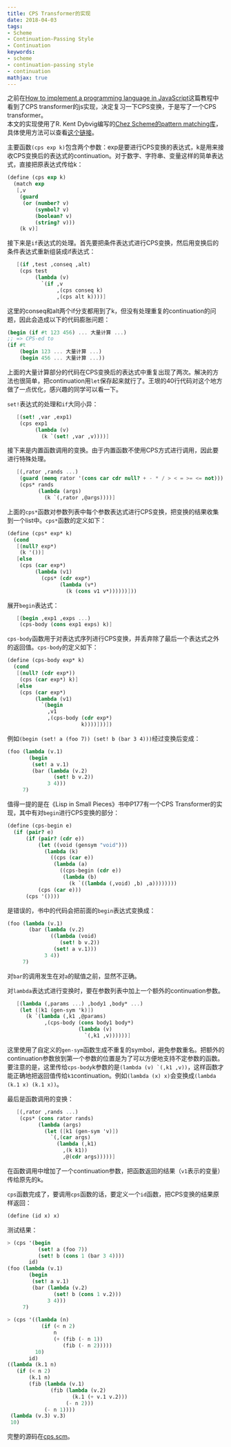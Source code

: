 ```yaml
---
title: CPS Transformer的实现
date: 2018-04-03
tags:
- Scheme
- Continuation-Passing Style
- Continuation
keywords:
- scheme
- continuation-passing style
- continuation
mathjax: true
---
```


之前在[How to implement a programming language in JavaScript](http://lisperator.net/pltut/)这篇教程中看到了CPS transformer的js实现，决定复习一下CPS变换，于是写了一个CPS transformer。  
本文的实现使用了R. Kent Dybvig编写的[Chez Scheme的pattern matching库](https://www.cs.indiana.edu/chezscheme/match/)，具体使用方法可以查看[这个链接](https://www.cs.indiana.edu/chezscheme/match/)。  

<!-- more -->

主要函数`(cps exp k)`包含两个参数：exp是要进行CPS变换的表达式，k是用来接收CPS变换后的表达式的continuation。对于数字、字符串、变量这样的简单表达式，直接把原表达式传给k：  
```scheme
(define (cps exp k)
  (match exp
   [,v
    (guard
     (or (number? v)
         (symbol? v)
         (boolean? v)
         (string? v)))
    (k v)]
```

接下来是`if`表达式的处理。首先要把条件表达式进行CPS变换，然后用变换后的条件表达式重新组装成if表达式：  
```scheme
   [(if ,test ,conseq ,alt)
    (cps test
         (lambda (v)
           `(if ,v
                ,(cps conseq k)
                ,(cps alt k))))]
```
这里的conseq和alt两个if分支都用到了k，但没有处理重复的continuation的问题，因此会造成以下的代码膨胀问题：  
```scheme
(begin (if #t 123 456) ... 大量计算 ...)
;; => CPS-ed to
(if #t
    (begin 123 ... 大量计算 ...)
    (begin 456 ... 大量计算 ...))
```
上面的大量计算部分的代码在CPS变换后的表达式中重复出现了两次。解决的方法也很简单，把continuation用`let`保存起来就行了。王垠的40行代码对这个地方做了一点优化，感兴趣的同学可以看一下。  

`set!`表达式的处理和`if`大同小异：  
```scheme
   [(set! ,var ,exp1)
    (cps exp1
         (lambda (v)
           (k `(set! ,var ,v))))]
```

接下来是内置函数调用的变换。由于内置函数不使用CPS方式进行调用，因此要进行特殊处理。  
```scheme
   [(,rator ,rands ...)
    (guard (memq rator '(cons car cdr null? + - * / > < = >= <= not)))
    (cps* rands
          (lambda (args)
            (k `(,rator ,@args))))]
```
上面的`cps*`函数对参数列表中每个参数表达式进行CPS变换，把变换的结果收集到一个list中。`cps*`函数的定义如下：  
```scheme
(define (cps* exp* k)
  (cond
   [(null? exp*)
    (k '())]
   [else
    (cps (car exp*)
         (lambda (v1)
           (cps* (cdr exp*)
                 (lambda (v*)
                   (k (cons v1 v*))))))]))
```

展开`begin`表达式：  
```scheme
   [(begin ,exp1 ,exps ...)
    (cps-body (cons exp1 exps) k)]
```
`cps-body`函数用于对表达式序列进行CPS变换，并丢弃除了最后一个表达式之外的返回值。`cps-body`的定义如下：  
```scheme
(define (cps-body exp* k)
  (cond
   [(null? (cdr exp*))
    (cps (car exp*) k)]
   [else
    (cps (car exp*)
         (lambda (v1)
           `(begin
             ,v1
             ,(cps-body (cdr exp*)
                        k))))]))])
```
例如`(begin (set! a (foo 7)) (set! b (bar 3 4)))`经过变换后变成：  
```scheme
(foo (lambda (v.1)
       (begin
        (set! a v.1)
        (bar (lambda (v.2)
               (set! b v.2))
             3 4)))
     7)
```
值得一提的是在《Lisp in Small Pieces》书中P177有一个CPS Transformer的实现，其中有对`begin`进行CPS变换的部分：
```scheme
(define (cps-begin e)
  (if (pair? e)
      (if (pair? (cdr e))
          (let ((void (gensym "void")))
            (lambda (k)
              ((cps (car e))
               (lambda (a)
                 ((cps-begin (cdr e))
                  (lambda (b)
                    (k `((lambda (,void) ,b) ,a))))))))
          (cps (car e)))
      (cps '())))
```
是错误的，书中的代码会把前面的`begin`表达式变换成：  
```scheme
(foo (lambda (v.1)
       (bar (lambda (v.2)
              ((lambda (void)
                 (set! b v.2))
               (set! a v.1)))
            3 4))
     7)
```
对`bar`的调用发生在对`a`的赋值之前，显然不正确。  


对`lambda`表达式进行变换时，要在参数列表中加上一个额外的continuation参数。
```scheme
   [(lambda (,params ...) ,body1 ,body* ...)
    (let ([k1 (gen-sym 'k)])
      (k `(lambda (,k1 ,@params)
            ,(cps-body (cons body1 body*)
                       (lambda (v)
                         `(,k1 ,v))))))]
```
这里使用了自定义的`gen-sym`函数生成不重复的symbol，避免参数重名。把额外的continuation参数放到第一个参数的位置是为了可以方便地支持不定参数的函数。  
要注意的是，这里传给`cps-body`k参数的是``(lambda (v) `(,k1 ,v))``，这样函数才能正确地把返回值传给`k1`continuation。例如`(lambda (x) x)`会变换成`(lambda (k.1 x) (k.1 x))`。  

最后是函数调用的变换：  
```scheme
   [(,rator ,rands ...)
    (cps* (cons rator rands)
          (lambda (args)
            (let ([k1 (gen-sym 'v)])
              `(,(car args)
                (lambda (,k1)
                  ,(k k1))
                  ,@(cdr args)))))]
```
在函数调用中增加了一个continuation参数，把函数返回的结果（`v1`表示的变量）传给原先的k。  

`cps`函数完成了，要调用`cps`函数的话，要定义一个`id`函数，把CPS变换的结果原样返回：  
```scheme
(define (id x) x)
```

测试结果：
```scheme
> (cps '(begin
          (set! a (foo 7))
          (set! b (cons 1 (bar 3 4))))
       id)
(foo (lambda (v.1)
       (begin
        (set! a v.1)
        (bar (lambda (v.2)
               (set! b (cons 1 v.2)))
             3 4)))
     7)
     
> (cps '((lambda (n)
           (if (< n 2)
               n
               (+ (fib (- n 1))
                  (fib (- n 2)))))
         10)
       id)
((lambda (k.1 n)
   (if (< n 2)
       (k.1 n)
       (fib (lambda (v.1)
              (fib (lambda (v.2)
                     (k.1 (+ v.1 v.2)))
                   (- n 2)))
            (- n 1))))
 (lambda (v.3) v.3)
 10)
```

完整的源码在[cps.scm](https://gist.github.com/arucil/3f308b943487da793d9e9a4f24e659c5)。
